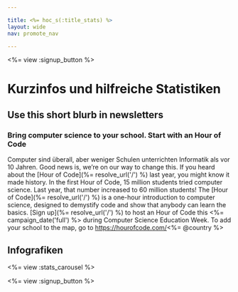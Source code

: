 ```yaml
---

title: <%= hoc_s(:title_stats) %>
layout: wide
nav: promote_nav

---
```


<%= view :signup_button %>

# Kurzinfos und hilfreiche Statistiken

## Use this short blurb in newsletters

### Bring computer science to your school. Start with an Hour of Code

Computer sind überall, aber weniger Schulen unterrichten Informatik als vor 10 Jahren. Good news is, we’re on our way to change this. If you heard about the [Hour of Code](%= resolve_url('/') %) last year, you might know it made history. In the first Hour of Code, 15 million students tried computer science. Last year, that number increased to 60 million students! The [Hour of Code](%= resolve_url('/') %) is a one-hour introduction to computer science, designed to demystify code and show that anybody can learn the basics. [Sign up](%= resolve_url('/') %) to host an Hour of Code this <%= campaign_date('full') %> during Computer Science Education Week. To add your school to the map, go to https://hourofcode.com/<%= @country %>

## Infografiken

<%= view :stats_carousel %>

<%= view :signup_button %>